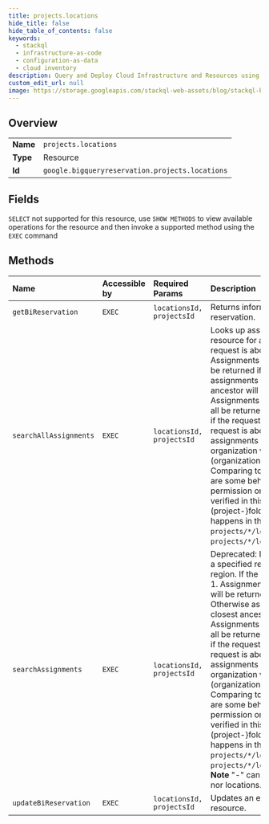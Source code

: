```yaml
---
title: projects.locations
hide_title: false
hide_table_of_contents: false
keywords:
  - stackql
  - infrastructure-as-code
  - configuration-as-data
  - cloud inventory
description: Query and Deploy Cloud Infrastructure and Resources using SQL
custom_edit_url: null
image: https://storage.googleapis.com/stackql-web-assets/blog/stackql-blog-post-featured-image.png
---
```

  
    

## Overview
<table><tbody>
<tr><td><b>Name</b></td><td><code>projects.locations</code></td></tr>
<tr><td><b>Type</b></td><td>Resource</td></tr>
<tr><td><b>Id</b></td><td><code>google.bigqueryreservation.projects.locations</code></td></tr>
</tbody></table>

## Fields
`SELECT` not supported for this resource, use `SHOW METHODS` to view available operations for the resource and then invoke a supported method using the `EXEC` command  
## Methods
| Name | Accessible by | Required Params | Description |
|:-----|:--------------|:----------------|:------------|
| `getBiReservation` | `EXEC` | `locationsId, projectsId` | Returns information about the reservation. |
| `searchAllAssignments` | `EXEC` | `locationsId, projectsId` | Looks up assignments for a specified resource for a particular region. If the request is about a project: 1. Assignments created on the project will be returned if they exist. 2. Otherwise assignments created on the closest ancestor will be returned. 3. Assignments for different JobTypes will all be returned. The same logic applies if the request is about a folder. If the request is about an organization, then assignments created on the organization will be returned (organization doesn't have ancestors). Comparing to ListAssignments, there are some behavior differences: 1. permission on the assignee will be verified in this API. 2. Hierarchy lookup (project-&#x7D;folder-&#x7D;organization) happens in this API. 3. Parent here is `projects/*/locations/*`, instead of `projects/*/locations/*reservations/*`. |
| `searchAssignments` | `EXEC` | `locationsId, projectsId` | Deprecated: Looks up assignments for a specified resource for a particular region. If the request is about a project: 1. Assignments created on the project will be returned if they exist. 2. Otherwise assignments created on the closest ancestor will be returned. 3. Assignments for different JobTypes will all be returned. The same logic applies if the request is about a folder. If the request is about an organization, then assignments created on the organization will be returned (organization doesn't have ancestors). Comparing to ListAssignments, there are some behavior differences: 1. permission on the assignee will be verified in this API. 2. Hierarchy lookup (project-&#x7D;folder-&#x7D;organization) happens in this API. 3. Parent here is `projects/*/locations/*`, instead of `projects/*/locations/*reservations/*`. **Note** "-" cannot be used for projects nor locations. |
| `updateBiReservation` | `EXEC` | `locationsId, projectsId` | Updates an existing reservation resource. |
